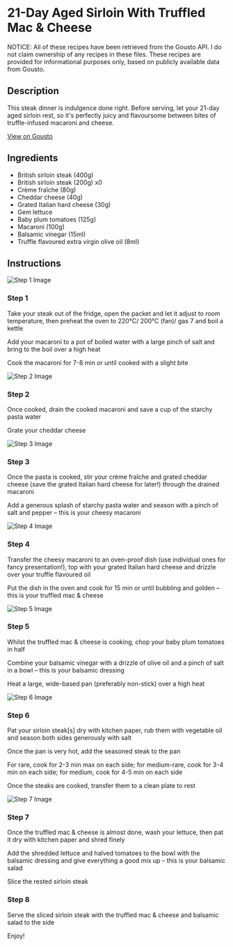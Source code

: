 # 21-Day Aged Sirloin With Truffled Mac & Cheese

NOTICE: All of these recipes have been retrieved from the Gousto API. I do not claim ownership of any recipes in these files. These recipes are provided for informational purposes only, based on publicly available data from Gousto.

## Description

This steak dinner is indulgence done right. Before serving, let your 21-day aged sirloin rest, so it's perfectly juicy and flavoursome between bites of truffle-infused macaroni and cheese. 

[View on Gousto](https://www.gousto.co.uk/recipes/cookbook/21-day-aged-sirloin-with-truffled-mac-cheese)

## Ingredients

- British sirloin steak (400g)
- British sirloin steak (200g) x0
- Crème fraîche (80g)
- Cheddar cheese (40g)
- Grated Italian hard cheese (30g)
- Gem lettuce
- Baby plum tomatoes (125g)
- Macaroni (100g)
- Balsamic vinegar (15ml)
- Truffle flavoured extra virgin olive oil (8ml)

## Instructions

![Step 1 Image](https://production-media.gousto.co.uk/cms/recipe-step-image/RC2360Step-1-x200.jpg)

### Step 1

Take your steak out of the fridge, open the packet and let it adjust to room temperature, then preheat the oven to 220°C/ 200°C (fan)/ gas 7 and boil a kettle

Add your macaroni to a pot of boiled water with a large pinch of salt and bring to the boil over a high heat

Cook the macaroni for 7-8 min or until cooked with a slight bite

![Step 2 Image](https://production-media.gousto.co.uk/cms/recipe-step-image/RC2360Step-2-x200.jpg)

### Step 2

Once cooked, drain the cooked macaroni and save a cup of the starchy pasta water

Grate your cheddar cheese

![Step 3 Image](https://production-media.gousto.co.uk/cms/recipe-step-image/RC2360Step-3-x200.jpg)

### Step 3

Once the pasta is cooked, stir your crème fraîche and grated cheddar cheese (save the grated Italian hard cheese for later!) through the drained macaroni

Add a generous splash of starchy pasta water and season with a pinch of salt and pepper – this is your cheesy macaroni

![Step 4 Image](https://production-media.gousto.co.uk/cms/recipe-step-image/RC2360Step-4-x200.jpg)

### Step 4

Transfer the cheesy macaroni to an oven-proof dish (use individual ones for fancy presentation!), top with your grated Italian hard cheese and drizzle over your truffle flavoured oil

Put the dish in the oven and cook for 15 min or until bubbling and golden – this is your truffled mac & cheese

![Step 5 Image](https://production-media.gousto.co.uk/cms/recipe-step-image/RC2360Step-5-x200.jpg)

### Step 5

Whilst the truffled mac & cheese is cooking, chop your baby plum tomatoes in half

Combine your balsamic vinegar with a drizzle of olive oil and a pinch of salt in a bowl – this is your balsamic dressing

Heat a large, wide-based pan (preferably non-stick) over a high heat

![Step 6 Image](https://production-media.gousto.co.uk/cms/recipe-step-image/RC2360Step-6-x200.jpg)

### Step 6

Pat your sirloin steak[s] dry with kitchen paper, rub them with vegetable oil and season both sides generously with salt

Once the pan is very hot, add the seasoned steak to the pan

For rare, cook for 2-3 min max on each side; for medium-rare, cook for 3-4 min on each side; for medium, cook for 4-5 min on each side

Once the steaks are cooked, transfer them to a clean plate to rest

![Step 7 Image](https://production-media.gousto.co.uk/cms/recipe-step-image/RC2360Step-7-x200.jpg)

### Step 7

Once the truffled mac & cheese is almost done, wash your lettuce, then pat it dry with kitchen paper and shred finely

Add the shredded lettuce and halved tomatoes to the bowl with the balsamic dressing and give everything a good mix up – this is your balsamic salad

Slice the rested sirloin steak

### Step 8

Serve the sliced sirloin steak with the truffled mac & cheese and balsamic salad to the side

Enjoy!

